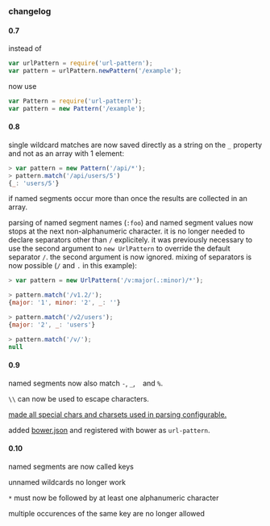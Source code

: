 ### changelog

#### 0.7

instead of

``` javascript
var urlPattern = require('url-pattern');
var pattern = urlPattern.newPattern('/example');
```

now use

``` javascript
var Pattern = require('url-pattern');
var pattern = new Pattern('/example');
```

#### 0.8

single wildcard matches are now saved directly as a
string on the `_` property and not as an array with 1 element:

``` javascript
> var pattern = new Pattern('/api/*');
> pattern.match('/api/users/5')
{_: 'users/5'}
```

if named segments occur more than once the results are collected in an array.

parsing of named segment names (`:foo`) and named segment values now
stops at the next non-alphanumeric character.
it is no longer needed to declare separators other than `/` explicitely.
it was previously necessary to use the second argument to `new UrlPattern` to
override the default separator `/`.
the second argument is now ignored.
mixing of separators is now possible (`/` and `.` in this example):

``` javascript
> var pattern = new UrlPattern('/v:major(.:minor)/*');

> pattern.match('/v1.2/');
{major: '1', minor: '2', _: ''}

> pattern.match('/v2/users');
{major: '2', _: 'users'}

> pattern.match('/v/');
null
```

#### 0.9

named segments now also match `-`, `_`, ` ` and `%`.

`\\` can now be used to escape characters.

[made all special chars and charsets used in parsing configurable.](#modifying-the-compiler)

added [bower.json](bower.json) and registered with bower as `url-pattern`.

#### 0.10

named segments are now called keys

unnamed wildcards no longer work

`*` must now be followed by at least one alphanumeric character

multiple occurences of the same key are no longer allowed
